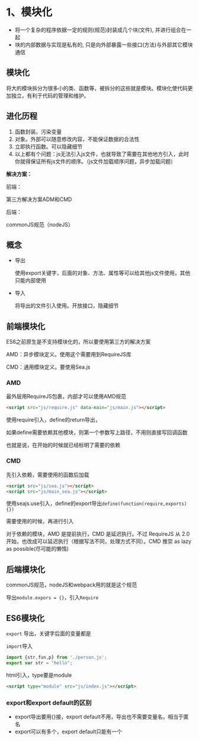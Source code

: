 # 1、模块化

- 将一个复杂的程序依据一定的规则(规范)封装成几个块(文件), 并进行组合在一起
- 块的内部数据与实现是私有的, 只是向外部暴露一些接口(方法)与外部其它模块通信

## 模块化

将大的模块拆分为很多小的类、函数等，被拆分的这些就是模块。模块化使代码更加独立，有利于代码的管理和维护。

## 进化历程

1. 函数封装。污染变量
2. 对象。外部可以随意修改内容，不能保证数据的合法性
3. 立即执行函数。可以隐藏细节
4. 以上都有个问题：js无法引入js文件，也就导致了需要在其他地方引入，此时你就得保证所有js文件的顺序。（js文件加载顺序问题，异步加载问题）

**解决方案：**

前端：

第三方解决方案ADM和CMD

后端：

commonJS规范（nodeJS）

## 概念

- 导出

  使用export关键字，后面的对象、方法、属性等可以给其他js文件使用，其他只能内部使用

- 导入

  将导出的文件引入使用。开放接口，隐藏细节

## 前端模块化

ES6之前原生是不支持模块化的，所以要使用第三方的解决方案

AMD：异步模块定义。使用这个需要用到RequireJS库

CMD：通用模块定义。要使用Sea.js



### AMD

最外层用RequireJS包裹，内部才可以使用AMD规范

```html
<script src="js/require.js" data-main="js/main.js"></script>
```

使用require引入，define的return导出，

如果define需要依赖其他模块，则第一个参数写上路径，不用则直接写回调函数

也就是说，在开始的时候就已经标明了需要的依赖

### CMD

先引入依赖，需要使用的函数后加载

```html
<script src="js/sea.js"></script> 
<script src="js/main_sea.js"></script>
```

使用seajs.use引入，define的export导出`define(function(require,exports){})`

需要使用的时候，再进行引入



对于依赖的模块，AMD 是提前执行，CMD 是延迟执行。不过 RequireJS 从 2.0 开始，也改成可以延迟执行（根据写法不同，处理方式不同）。CMD 推崇 as lazy as possible(尽可能的懒惰)



## 后端模块化

commonJS规范，nodeJS和webpack用的就是这个规范

导出`module.expors = {}`，引入`Require`



## ES6模块化

`export` 导出，关键字后面的变量都是

`import`导入

```js
import {str,fun,p} from './person.js';
export var str = "hello";
```

html引入，type要是module

```html
<script type="module" src="js/index.js"></script>
```

### export和export default的区别

- export导出要用{}接，export default不用，导出也不需要变量名，相当于匿名
- export可以有多个，export default只能有一个

